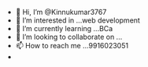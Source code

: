 - 👋 Hi, I’m @Kinnukumar3767
- 👀 I’m interested in ...web development
- 🌱 I’m currently learning ...BCa
- 💞️ I’m looking to collaborate on ...
- 📫 How to reach me ...9916023051 
-

<!---
Kinnukumar3767/Kinnukumar3767 is a ✨ special ✨ repository because its `README.md` (this file) appears on your GitHub profile.
You can click the Preview link to take a look at your changes.
--->
